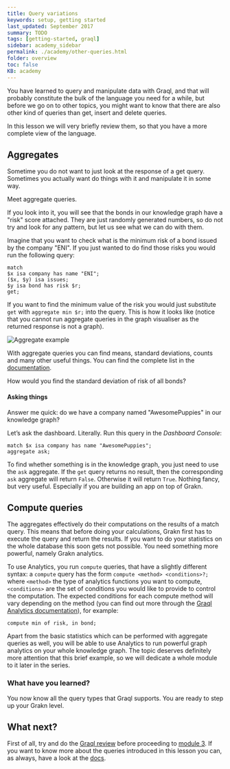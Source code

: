 ```yaml
---
title: Query variations
keywords: setup, getting started
last_updated: September 2017
summary: TODO
tags: [getting-started, graql]
sidebar: academy_sidebar
permalink: ./academy/other-queries.html
folder: overview
toc: false
KB: academy
---
```


You have learned to query and manipulate data with Graql, and that will probably constitute the bulk of the language you need for a while, but before we go on to other topics, you might want to know that there are also other kind of queries than get, insert and delete queries.

In this lesson we will very briefly review them, so that you have a more complete view of the language.

## Aggregates
Sometime you do not want to just look at the response of a get query. Sometimes you actually want do things with it and manipulate it in some way.

Meet aggregate queries.

If you look into it, you will see that the bonds in our knowledge graph have a "risk" score attached. They are just randomly generated numbers, so do not try and look for any pattern, but let us see what we can do with them.

Imagine that you want to check what is the minimum risk of a bond issued by the company "ENI". If you just wanted to do find those risks you would run the following query:

```graql
match
$x isa company has name "ENI";
($x, $y) isa issues;
$y isa bond has risk $r;
get;
```

If you want to find the minimum value of the risk you would just substitute `get` with  `aggregate min $r;` into the query. This is how it looks like (notice that you cannot run aggregate queries in the graph visualiser as the returned response is not a graph).

  ![Aggregate example](/images/academy/2-graql/aggregate-query.png)

With aggregate queries you can find means, standard deviations, counts and many other useful things. You can find the complete list in the [documentation](../docs/querying-data/aggregate-queries).

How would you find the standard deviation of risk of all bonds?


#### Asking things
Answer me quick: do we have a company named "AwesomePuppies" in our knowledge graph?

Let’s ask the dashboard. Literally. Run this query in the _Dashboard Console_:

```graql
match $x isa company has name "AwesomePuppies";
aggregate ask;
```

To find whether something is in the knowledge graph, you just need to use the `ask` aggregate. If the `get` query returns no result, then the corresponding `ask` aggregate will return `False`. Otherwise it will return `True`. Nothing fancy, but very useful. Especially if you are building an app on top of Grakn.


## Compute queries
The aggregates effectively do their computations on the results of a match query. This means that before doing your calculations, Grakn first has to execute the query and return the results. If you want to do your statistics on the whole database this soon gets not possible. You need something more powerful, namely Grakn analytics.

To use Analytics, you run `compute` queries, that have a slightly different syntax: a `compute` query has the form `compute <method> <conditions>?;` where `<method>` the type of analytics functions you want to compute, `<conditions>` are the set of conditions you would like to provide to control the computation. The expected conditions for each compute method will vary depending on the method (you can find out more through the [Graql Analytics documentation](../docs/distributed-analytics/overview)), for example:

```graql
compute min of risk, in bond;
```

Apart from the basic statistics which can be performed with aggregate queries as well, you will be able to use Analytics to run powerful graph analytics on your whole knowledge graph. The topic deserves definitely more attention that this brief example, so we will dedicate a whole module to it later in the series.


### What have you learned?
You now know all the query types that Graql supports. You are ready to step up your Grakn level.


## What next?
First of all, try and do the [Graql review](./graql-review.html) before proceeding to [module 3](./schema-elements.html). If you want to know more about the queries introduced in this lesson you can, as always, have a look at the [docs](../index.html).
